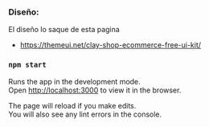 ### Diseño:
El diseño lo saque de esta pagina
- https://themeui.net/clay-shop-ecommerce-free-ui-kit/

### `npm start`

Runs the app in the development mode.\
Open [http://localhost:3000](http://localhost:3000) to view it in the browser.

The page will reload if you make edits.\
You will also see any lint errors in the console.


